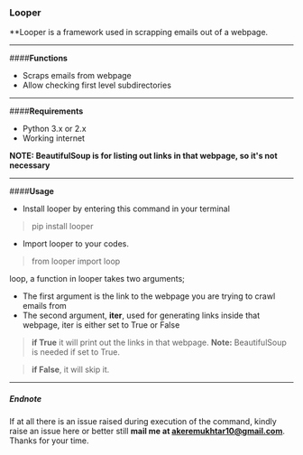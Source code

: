### Looper


**Looper is a framework used in scrapping emails out of a webpage.

***

####**Functions**
- Scraps emails from webpage
- Allow checking first level subdirectories 


***

####**Requirements**
- Python 3.x or 2.x
- Working internet

**NOTE: BeautifulSoup is for listing out links in that webpage, so it's not necessary**
***

####**Usage**

- Install looper by entering this command in your terminal 

> pip install looper

- Import looper to your codes. 

> from looper import loop

loop, a function in looper takes two arguments;
- The first argument is the link to the webpage you are trying to crawl emails from 
- The second argument, **iter**, used for generating links inside that webpage, iter is either set to True or False 

> **if True** it will print out the links in that webpage. **Note:** BeautifulSoup is needed if set to True. 

>**if False**, it will skip it.

***

##### Endnote
If at all there is an issue raised during execution of the command, kindly raise an issue here or better still **mail me at akeremukhtar10@gmail.com**.
Thanks for your time. 


 